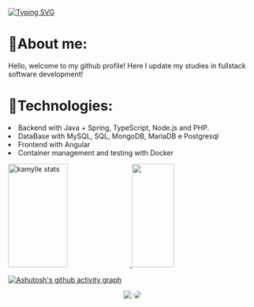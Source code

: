 

[![Typing SVG](https://readme-typing-svg.herokuapp.com/?color=F08080&size=35&center=true&vCenter=true&width=1000&lines=Hello+everyone!+:%29)](https://git.io/typing-svg)

<h1>🌸About me:</h1>
    <p> Hello, welcome to my github profile! Here I update my studies in fullstack software development!</p>
<h1>🌸Technologies:</h1>
   <p>
       <li>Backend with Java + Spring, TypeScript, Node.js and PHP.</li>
       <li>DataBase with MySQL, SQL, MongoDB, MariaDB e Postgresql</li>
       <li>Frontend with Angular</li>
       <li>Container management and testing with Docker</li>
   </p>

<a href="#">
<img width="49%" height="210px" src="https://github-readme-stats.vercel.app/api?username=kamyllevictoria&show_icons=true&count_private=true&hide_border=true&title_color=F08080&icon_color=F08080&text_color=F8F8FF&bg_color=0d1117" alt="kamylle stats"/> 
</a>

<a href="#">
<img width="41%" height="210px" src="https://github-readme-stats.vercel.app/api/top-langs/?username=kamyllevictoria&layout=compact&hide_border=true&title_color=F08080&text_color=F8F8FF&bg_color=0d1117"/>
</a>


[![Ashutosh's github activity graph](https://github-readme-activity-graph.vercel.app/graph?username=kamyllevictoria&bg_color=0d1117&color=F08080&line=FFB6C1&point=F8F8FF&area=true&hide_border=true)](https://github.com/ashutosh00710/github-readme-activity-graph)


<div align="center"> 
<a href = "mailto:cmp.1a.kamylle.dev@gmail.com"> <img src="https://img.shields.io/badge/-Gmail-%23333?style=for-the-badge&logo=gmail&logoColor=white" target="_blank"></a>
<a href="https://www.linkedin.com/in/kamylle-victoria-15b866267" target="_blank"><img src="https://img.shields.io/badge/-LinkedIn-%230077B5?style=for-the-badge&logo=linkedin&logoColor=white" style="border-radius: 30px" target="_blank"></a> 
 </div>

 



          
          

